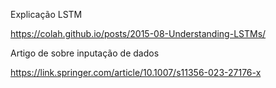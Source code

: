 Explicação LSTM

https://colah.github.io/posts/2015-08-Understanding-LSTMs/


Artigo de sobre inputação de dados

https://link.springer.com/article/10.1007/s11356-023-27176-x